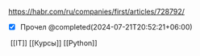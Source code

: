 https://habr.com/ru/companies/first/articles/728792/
- [x] Прочел  @completed(2024-07-21T20:52:21+06:00)

 [[IT]] [[Курсы]] [[Python]]